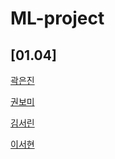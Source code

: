 # ML-project

## [01.04] <br>
 <A href="EDA.ipynb"> 곽은진 </A>
 
 <A href="EDA.ipynb"> 권보미 </A>
 
 <A href="EDA.ipynb"> 김서린 </A>
 
 <A href="EDA.ipynb"> 이서현 </A>
 

